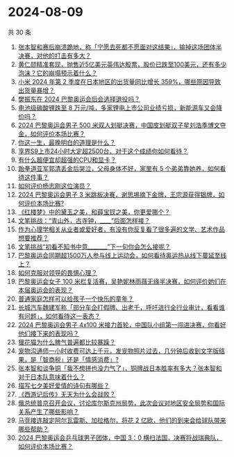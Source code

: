 # 2024-08-09

共 30 条

<!-- BEGIN ZHIHUQUESTIONS -->
<!-- 最后更新时间 Fri Aug 09 2024 00:14:24 GMT+0800 (China Standard Time) -->
1. [张本智和赛后崩溃跪地，称「宁愿去死都不愿面对这结果」，输掉这场团体半决赛，对他的打击有多大？](https://www.zhihu.com/question/663731384)
1. [黄仁勋精准套现，抛售近5亿美元英伟达股票，股价已跌至100美元，还有多少泡沫？它的崩塌预示着什么？](https://www.zhihu.com/question/663585183)
1. [小米 2024 年第 2 季度在日本地区的出货量同比增长 359%，哪些原因导致出货量暴增？](https://www.zhihu.com/question/663681512)
1. [樊振东在 2024 巴黎奥运会后会选择退役吗？](https://www.zhihu.com/question/663366680)
1. [电池级碳酸锂跌至 8 万元/吨，多家锂电上市公司业绩亏损，新能源车又会降价吗？](https://www.zhihu.com/question/663760708)
1. [2024 巴黎奥运会男子 500 米双人划艇决赛，中国皮划艇双子星刘浩季博文夺金，如何评价本场比赛？](https://www.zhihu.com/question/663778769)
1. [你这一生，最晚明白的道理是什么？](https://www.zhihu.com/question/661028667)
1. [享界S9上市24小时大定超2500台，对于这个成绩你如何看待？](https://www.zhihu.com/question/663710964)
1. [有什么超便宜却超强的CPU和显卡？](https://www.zhihu.com/question/423337967)
1. [跆拳道亚军郭清丢金后哭泣，父母身体不好，家里有 5 个弟弟靠她养，如何看待这件事？](https://www.zhihu.com/question/663717046)
1. [如何评价杨志刚这位演员？](https://www.zhihu.com/question/265578832)
1. [2024 巴黎奥运会男子 3 米跳板决赛，谢思埸摘下金牌，王宗源获得银牌，如何评价本场比赛?](https://www.zhihu.com/question/663765790)
1. [《红楼梦》中的黛玉之美，和薛宝钗之美，你更爱哪个？](https://www.zhihu.com/question/662959943)
1. [文笔挑战：“青山外，古寺钟，____”后面怎样接？](https://www.zhihu.com/question/661455371)
1. [作为心理学相关从业者或爱好者，有没有你反复看了很多遍的文学、艺术作品想要推荐？](https://www.zhihu.com/question/663654242)
1. [文笔挑战“初看不知书中意_______”下一句你会怎么接呢？](https://www.zhihu.com/question/663330724)
1. [巴黎奥运会同期超1500万人参与线上运动会，如何看待奥运热从线下蔓延至线上？](https://www.zhihu.com/question/663695148)
1. [如何克服对领导的畏惧心理？](https://www.zhihu.com/question/661075983)
1. [巴黎奥运会女子 100 米栏复活赛，吴艳妮林雨薇无缘半决赛，如何评价她们在本届奥运会的表现？](https://www.zhihu.com/question/663687775)
1. [普通家庭怎样可以给孩子一个快乐的童年？](https://www.zhihu.com/question/663330666)
1. [长城汽车魏建军称「部分车企打假牌、出老千，呼吁进行全行业审计，看看谁有问题」，如何看待这一表态？](https://www.zhihu.com/question/663743043)
1. [2024 巴黎奥运会男子 4x100 米接力首轮，中国队小组第一闯进决赛，你看好他们接下来的表现吗？](https://www.zhihu.com/question/663765288)
1. [狸花猫为什么脾气普遍都比较暴躁？](https://www.zhihu.com/question/662517931)
1. [宠物沟通师一小时收费可达上千元，发宠物照片过去，几分钟后收到文字版结果，是「智商税」还是「情感消费」?](https://www.zhihu.com/question/661503581)
1. [张本智和谈争铜「我不想拼也没力气了」，铜牌战日本胜率有多大？张本智和对于日本队意味着什么？](https://www.zhihu.com/question/663745700)
1. [描写七夕美好爱情的诗句有哪些？](https://www.zhihu.com/question/663755512)
1. [《西游记后传》无天为什么会战败？](https://www.zhihu.com/question/531845737)
1. [俄总统普京召开会议，讨论库尔斯克州局势，此次会议对地区安全局势和国际关系产生了哪些影响？](https://www.zhihu.com/question/663710078)
1. [马竞接连敲定阿尔瓦雷斯、加拉格尔，将花 2 亿欧，他们的到来会给球队带来哪些帮助？](https://www.zhihu.com/question/663676071)
1. [2024 巴黎奥运会乒乓球男子团体，中国 3：0 横扫法国，决赛将战瑞典队，如何评价本场比赛？](https://www.zhihu.com/question/663764063)
<!-- END ZHIHUQUESTIONS -->
